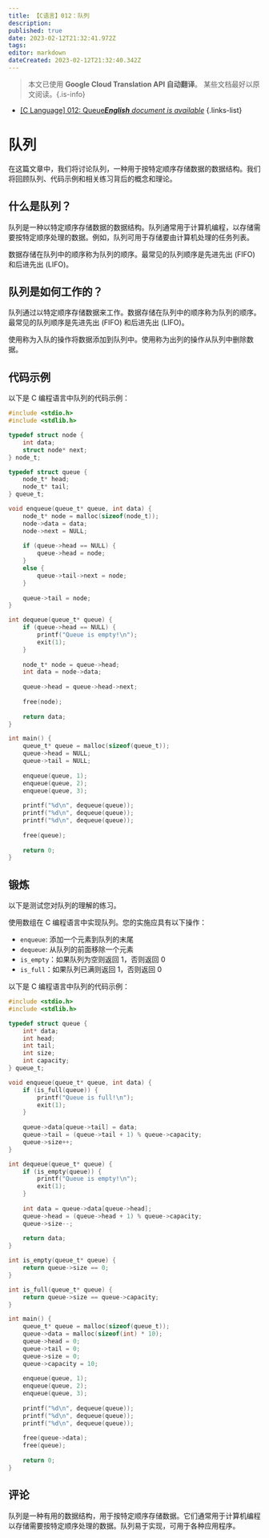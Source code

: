 ```yaml
---
title: 【C语言】012：队列
description: 
published: true
date: 2023-02-12T21:32:41.972Z
tags: 
editor: markdown
dateCreated: 2023-02-12T21:32:40.342Z
---
```


> 本文已使用 **Google Cloud Translation API 自动翻译**。
某些文档最好以原文阅读。{.is-info}



- [[C Language] 012: Queue***English** document is available*](/en/Knowledge-base/Algorithm/c-language-012-queue)
{.links-list}


# 队列

在这篇文章中，我们将讨论队列，一种用于按特定顺序存储数据的数据结构。我们将回顾队列、代码示例和相关练习背后的概念和理论。

## 什么是队列？

队列是一种以特定顺序存储数据的数据结构。队列通常用于计算机编程，以存储需要按特定顺序处理的数据。例如，队列可用于存储要由计算机处理的任务列表。

数据存储在队列中的顺序称为队列的顺序。最常见的队列顺序是先进先出 (FIFO) 和后进先出 (LIFO)。

## 队列是如何工作的？

队列通过以特定顺序存储数据来工作。数据存储在队列中的顺序称为队列的顺序。最常见的队列顺序是先进先出 (FIFO) 和后进先出 (LIFO)。

使用称为入队的操作将数据添加到队列中。使用称为出列的操作从队列中删除数据。

## 代码示例

以下是 C 编程语言中队列的代码示例：

```c
#include <stdio.h>
#include <stdlib.h>

typedef struct node {
    int data;
    struct node* next;
} node_t;

typedef struct queue {
    node_t* head;
    node_t* tail;
} queue_t;

void enqueue(queue_t* queue, int data) {
    node_t* node = malloc(sizeof(node_t));
    node->data = data;
    node->next = NULL;
    
    if (queue->head == NULL) {
        queue->head = node;
    }
    else {
        queue->tail->next = node;
    }
    
    queue->tail = node;
}

int dequeue(queue_t* queue) {
    if (queue->head == NULL) {
        printf("Queue is empty!\n");
        exit(1);
    }
    
    node_t* node = queue->head;
    int data = node->data;
    
    queue->head = queue->head->next;
    
    free(node);
    
    return data;
}

int main() {
    queue_t* queue = malloc(sizeof(queue_t));
    queue->head = NULL;
    queue->tail = NULL;
    
    enqueue(queue, 1);
    enqueue(queue, 2);
    enqueue(queue, 3);
    
    printf("%d\n", dequeue(queue));
    printf("%d\n", dequeue(queue));
    printf("%d\n", dequeue(queue));
    
    free(queue);
    
    return 0;
}
```

## 锻炼

以下是测试您对队列的理解的练习。

使用数组在 C 编程语言中实现队列。您的实施应具有以下操作：

- `enqueue`: 添加一个元素到队列的末尾
- `dequeue`: 从队列的前面移除一个元素
- `is_empty`：如果队列为空则返回 1，否则返回 0
- `is_full`：如果队列已满则返回 1，否则返回 0

以下是 C 编程语言中队列的代码示例：

```c
#include <stdio.h>
#include <stdlib.h>

typedef struct queue {
    int* data;
    int head;
    int tail;
    int size;
    int capacity;
} queue_t;

void enqueue(queue_t* queue, int data) {
    if (is_full(queue)) {
        printf("Queue is full!\n");
        exit(1);
    }
    
    queue->data[queue->tail] = data;
    queue->tail = (queue->tail + 1) % queue->capacity;
    queue->size++;
}

int dequeue(queue_t* queue) {
    if (is_empty(queue)) {
        printf("Queue is empty!\n");
        exit(1);
    }
    
    int data = queue->data[queue->head];
    queue->head = (queue->head + 1) % queue->capacity;
    queue->size--;
    
    return data;
}

int is_empty(queue_t* queue) {
    return queue->size == 0;
}

int is_full(queue_t* queue) {
    return queue->size == queue->capacity;
}

int main() {
    queue_t* queue = malloc(sizeof(queue_t));
    queue->data = malloc(sizeof(int) * 10);
    queue->head = 0;
    queue->tail = 0;
    queue->size = 0;
    queue->capacity = 10;
    
    enqueue(queue, 1);
    enqueue(queue, 2);
    enqueue(queue, 3);
    
    printf("%d\n", dequeue(queue));
    printf("%d\n", dequeue(queue));
    printf("%d\n", dequeue(queue));
    
    free(queue->data);
    free(queue);
    
    return 0;
}
```

## 评论

队列是一种有用的数据结构，用于按特定顺序存储数据。它们通常用于计算机编程以存储需要按特定顺序处理的数据。队列易于实现，可用于各种应用程序。
